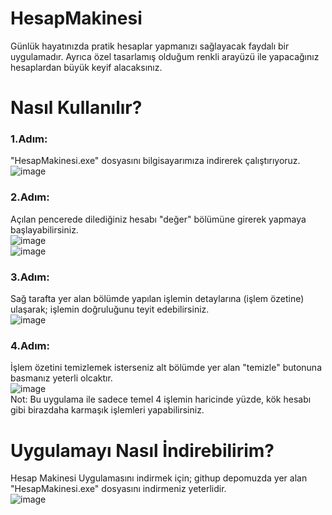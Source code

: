 # HesapMakinesi
Günlük hayatınızda pratik hesaplar yapmanızı sağlayacak faydalı bir uygulamadır. Ayrıca özel tasarlamış olduğum renkli arayüzü ile yapacağınız hesaplardan büyük keyif alacaksınız.

# Nasıl Kullanılır?
### 1.Adım:
"HesapMakinesi.exe" dosyasını bilgisayarımıza indirerek çalıştırıyoruz.
<br>
![image](https://github.com/StarLordBerke4/HesapMakinesi/blob/master/1.png)
<br>
### 2.Adım:
Açılan pencerede dilediğiniz hesabı "değer" bölümüne girerek yapmaya başlayabilirsiniz. 
<br>
![image](https://github.com/StarLordBerke4/HesapMakinesi/blob/master/2.png)
<br>
![image](https://github.com/StarLordBerke4/HesapMakinesi/blob/master/3.png)
<br>
### 3.Adım:
Sağ tarafta yer alan bölümde yapılan işlemin detaylarına (işlem özetine) ulaşarak; işlemin doğruluğunu teyit edebilirsiniz.
<br>
![image](https://github.com/StarLordBerke4/HesapMakinesi/blob/master/4.png)
<br>
### 4.Adım:
İşlem özetini temizlemek isterseniz alt bölümde yer alan "temizle" butonuna basmanız yeterli olcaktır.
<br>
![image](https://github.com/StarLordBerke4/HesapMakinesi/blob/master/5.png)
<br>
Not: Bu uygulama ile sadece temel 4 işlemin haricinde yüzde, kök hesabı gibi birazdaha karmaşık işlemleri yapabilirsiniz.

# Uygulamayı Nasıl İndirebilirim?
Hesap Makinesi Uygulamasını indirmek için; githup depomuzda yer alan "HesapMakinesi.exe" dosyasını indirmeniz yeterlidir.
<br>
![image](https://github.com/StarLordBerke4/HesapMakinesi/blob/master/5.png)
